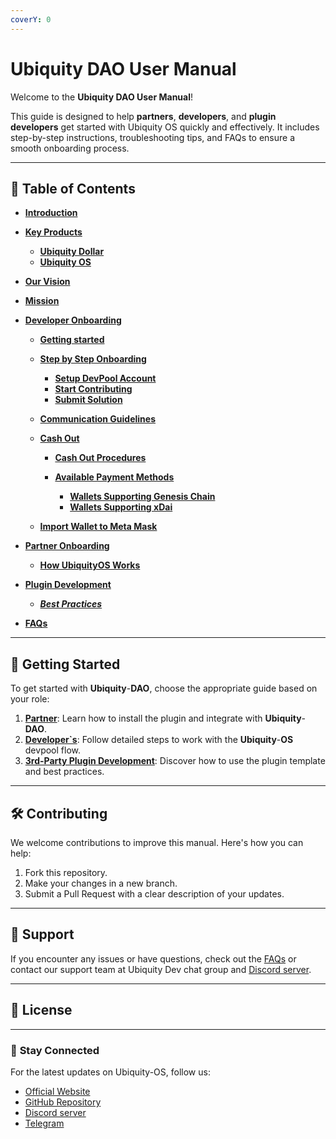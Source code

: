 ```yaml
---
coverY: 0
---
```


# Ubiquity DAO User Manual

Welcome to the **Ubiquity DAO User Manual**!&#x20;

This guide is designed to help **partners**, **developers**, and **plugin developers** get started with Ubiquity OS quickly and effectively. It includes step-by-step instructions, troubleshooting tips, and FAQs to ensure a smooth onboarding process.

---

## 📖 **Table of Contents**

- [**Introduction**](Introduction.md)
- [**Key Products**](UbiquityOS-User-Manual/key-products/README.md)
  - [**Ubiquity Dollar**](UbiquityOS-User-Manual/key-products/ubiquity-dollar/README.md)
  - [**Ubiquity OS**](UbiquityOS-User-Manual/key-products/ubiquity-os/README.md)
- [**Our Vision**](UbiquityOS-User-Manual/our-vision.md)
- [**Mission**](UbiquityOS-User-Manual/mission.md)

- [**Developer Onboarding**](UbiquityOS-User-Manual/Developer-Onboarding/Guide.md)

  - [**Getting started**](UbiquityOS-User-Manual/Developer_Onboarding/getting-started/README.md)
  - [**Step by Step Onboarding**](UbiquityOS-User-Manual/Developer_Onboarding/getting-started/step-by-step-onboarding/README.md)
    - [**Setup DevPool Account**](UbiquityOS-User-Manual/Developer_Onboarding/getting-started/step-by-step-onboarding/setup-devpool-account.md)
    - [**Start Contributing**](UbiquityOS-User-Manual/Developer_Onboarding/getting-started/step-by-step-onboarding/start-contributing.md)
    - [**Submit Solution**](UbiquityOS-User-Manual/Developer_Onboarding/getting-started/step-by-step-onboarding/tasks-management.md)
  - [**Communication Guidelines**](UbiquityOS-User-Manual/Developer_Onboarding/communication-guidelines.md)
  - [**Cash Out**](UbiquityOS-User-Manual/Developer_Onboarding/cash-out/README.md)

    - [**Cash Out Procedures**](UbiquityOS-User-Manual/Developer_Onboarding/cash-out/cash-out-procedures.md)
    - [**Available Payment Methods**](UbiquityOS-User-Manual/Developer_Onboarding/cash-out/available-payment-methods/README.md)

      - [**Wallets Supporting Genesis Chain**](UbiquityOS-User-Manual/Developer_Onboarding/cash-out/available-payment-methods/wallets-supporting-genesis-chain.md)
      - [**Wallets Supporting xDai**](UbiquityOS-User-Manual/Developer_Onboarding/cash-out/available-payment-methods/wallets-supporting-xdai.md)

  - [**Import Wallet to Meta Mask**](UbiquityOS-User-Manual/Developer_Onboarding/cash-out/import-wallet-to-meta-mask.md)

- [**Partner Onboarding**](UbiquityOS-User-Manual/partner-onboarding/README.md)
  - [**How UbiquityOS Works**](UbiquityOS-User-Manual/Partner-Onboarding/how-ubiquityos-works.mdmd)
- [**Plugin Development**]()
  - [_**Best Practices**_](UbiquityOS-User-Manual/Plugin-Development/Best-Practices.md)
- [**FAQs**](/UbiquityOS-User-Manual/frequently-asked-questions-faq.md)

---

## 🚀 **Getting Started**

To get started with **Ubiquity**-**DAO**, choose the appropriate guide based on your role:

1. [**Partner**](partner-onboarding/how-ubiquityos-works.md): Learn how to install the plugin and integrate with **Ubiquity**-**DAO**.
2. [**Developer\`s**](Developer-Onboarding/Guide.md): Follow detailed steps to work with the **Ubiquity**-**OS** devpool flow.
3. [**3rd-Party Plugin Development**](broken-reference): Discover how to use the plugin template and best practices.

---

## 🛠️ **Contributing**

We welcome contributions to improve this manual. Here's how you can help:

1. Fork this repository.
2. Make your changes in a new branch.
3. Submit a Pull Request with a clear description of your updates.

---

## 📩 **Support**

If you encounter any issues or have questions, check out the [FAQs](/frequently-asked-questions-faq.md) or contact our support team at Ubiquity Dev chat group and [Discord server](https://discord.com/invite/SjymJ5maJ4).

---

## 📄 **License**

---

### 🌟 **Stay Connected**

For the latest updates on Ubiquity-OS, follow us:

- [Official Website](https://ubq.fi/)
- [GitHub Repository](https://github.com/ubiquity-os/)
- [Discord server](https://discord.com/invite/SjymJ5maJ4)
- [Telegram](https://t.me/UbiquityDAO)
